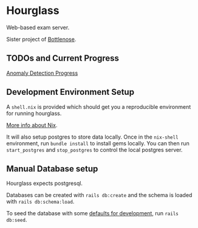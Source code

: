 # Hourglass

Web-based exam server.

Sister project of [Bottlenose][bottlenose].

## TODOs and Current Progress

[Anomaly Detection Progress](ANOMALIES.md)

## Development Environment Setup

A `shell.nix` is provided which should get you a reproducible environment for running hourglass.

[More info about Nix][nix].

It will also setup postgres to store data locally. Once in the `nix-shell` environment, run `bundle install` to install gems locally. You can then run `start_postgres` and `stop_postgres` to control the local postgres server.

## Manual Database setup

Hourglass expects postgresql.

Databases can be created with `rails db:create` and the schema is loaded with `rails db:schema:load`.

To seed the database with some [defaults for development](db/seeds.rb), run `rails db:seed`.

[bottlenose]: https://github.com/CodeGrade/bottlenose
[nix]: https://nixos.org/nix/
